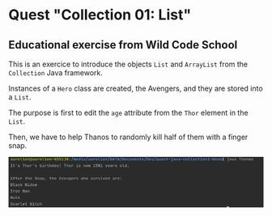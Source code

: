 # Quest "Collection 01: List"

## Educational exercise from Wild Code School

This is an exercice to introduce the objects <code>List</code> and <code>ArrayList</code> from the <code>Collection</code> Java framework.

Instances of a <code>Hero</code> class are created, the Avengers, and they are stored into a <code>List</code>. 

The purpose is first to edit the <code>age</code> attribute from the <code>Thor</code> element in the <code>List</code>.

Then, we have to help Thanos to randomly kill half of them with a finger snap.

![screen capture](https://github.com/0reldev/quest-java-collection1-demo/blob/master/screen-capture.png)
